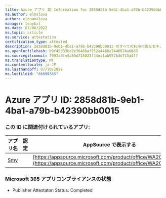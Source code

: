 ```yaml
---
title: Azure アプリ ID Information for 2858d81b-9eb1-4ba1-a79b-b42390bb0015
ms.author: elmalova
author: elenamalova
manager: tonybal
ms.date: 07/08/2022
ms.topic: article
ms.service: attestation
certification_type: attested
description: 2858d81b-9eb1-4ba1-a79b-b42390bb0015 のすべての利用可能なセキュリティとコンプライアンス情報。
ms.openlocfilehash: b9f45933bd2e3046baf252a4460a7446674a6888
ms.sourcegitcommit: 7902a8fe5a55d715023f34ea1ab987b4d715a4f7
ms.translationtype: MT
ms.contentlocale: ja-JP
ms.lasthandoff: 07/10/2022
ms.locfileid: "66699365"
---
```

# <a name="azure-app-id-2858d81b-9eb1-4ba1-a79b-b42390bb0015"></a>Azure アプリ ID: 2858d81b-9eb1-4ba1-a79b-b42390bb0015


### <a name="apps-associated-with-this-id"></a>この ID に関連付けられているアプリ:
| **アプリ名** | **認定** | **AppSource で表示する** |
|--------------|---------------|-----------------------|
| [Smy](../forward/WA200004190.md) |  | [https://appsource.microsoft.com/product/office/WA200004190](https://appsource.microsoft.com/product/office/WA200004190) |

### <a name="microsoft-365-app-compliance-status"></a>Microsoft 365 アプリコンプライアンスの状態
- Publisher Attestaton Status: Completed
